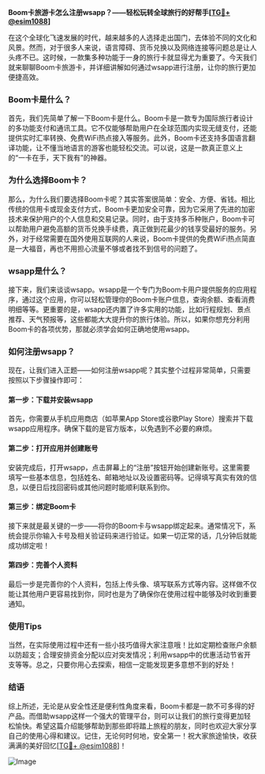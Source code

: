 **Boom卡旅游卡怎么注册wsapp？——轻松玩转全球旅行的好帮手[[TG💪+ @esim1088](https://t.me/s/esim1088)]**

在这个全球化飞速发展的时代，越来越多的人选择走出国门，去体验不同的文化和风景。然而，对于很多人来说，语言障碍、货币兑换以及网络连接等问题总是让人头疼不已。这时候，一款集多种功能于一身的旅行卡就显得尤为重要了。今天我们就来聊聊Boom卡旅游卡，并详细讲解如何通过wsapp进行注册，让你的旅行更加便捷高效。

### Boom卡是什么？

首先，我们先简单了解一下Boom卡是什么。Boom卡是一款专为国际旅行者设计的多功能支付和通讯工具。它不仅能够帮助用户在全球范围内实现无缝支付，还能提供实时汇率转换、免费WiFi热点接入等服务。此外，Boom卡还支持多国语言翻译功能，让不懂当地语言的游客也能轻松交流。可以说，这是一款真正意义上的“一卡在手，天下我有”的神器。

### 为什么选择Boom卡？

那么，为什么我们要选择Boom卡呢？其实答案很简单：安全、方便、省钱。相比传统的信用卡或现金支付方式，Boom卡更加安全可靠，因为它采用了先进的加密技术来保护用户的个人信息和交易记录。同时，由于支持多币种账户，Boom卡可以帮助用户避免高额的货币兑换手续费，真正做到花最少的钱享受最好的服务。另外，对于经常需要在国外使用互联网的人来说，Boom卡提供的免费WiFi热点简直是一大福音，再也不用担心流量不够或者找不到信号的问题了。

### wsapp是什么？

接下来，我们来谈谈wsapp。wsapp是一个专门为Boom卡用户提供服务的应用程序，通过这个应用，你可以轻松管理你的Boom卡账户信息，查询余额、查看消费明细等等。更重要的是，wsapp还内置了许多实用的功能，比如行程规划、景点推荐、天气预报等，这些都能大大提升你的旅行体验。所以，如果你想充分利用Boom卡的各项优势，那就必须学会如何正确地使用wsapp。

### 如何注册wsapp？

现在，让我们进入正题——如何注册wsapp呢？其实整个过程非常简单，只需要按照以下步骤操作即可：

#### 第一步：下载并安装wsapp

首先，你需要从手机应用商店（如苹果App Store或谷歌Play Store）搜索并下载wsapp应用程序。确保下载的是官方版本，以免遇到不必要的麻烦。

#### 第二步：打开应用并创建账号

安装完成后，打开wsapp，点击屏幕上的“注册”按钮开始创建新账号。这里需要填写一些基本信息，包括姓名、邮箱地址以及设置密码等。记得填写真实有效的信息，以便日后找回密码或其他问题时能顺利联系到你。

#### 第三步：绑定Boom卡

接下来就是最关键的一步——将你的Boom卡与wsapp绑定起来。通常情况下，系统会提示你输入卡号及相关验证码来进行验证。如果一切正常的话，几分钟后就能成功绑定啦！

#### 第四步：完善个人资料

最后一步是完善你的个人资料，包括上传头像、填写联系方式等内容。这样做不仅能让其他用户更容易找到你，同时也是为了确保你在使用过程中能够及时收到重要通知。

### 使用Tips

当然，在实际使用过程中还有一些小技巧值得大家注意哦！比如定期检查账户余额以防超支；合理安排资金分配以应对突发情况；利用wsapp中的优惠活动节省开支等等。总之，只要你用心去探索，相信一定能发现更多意想不到的好处！

### 结语

综上所述，无论是从安全性还是便利性角度来看，Boom卡都是一款不可多得的好产品。而借助wsapp这样一个强大的管理平台，则可以让我们的旅行变得更加轻松愉快。希望这篇介绍能够帮助到那些即将踏上旅程的朋友，同时也欢迎大家分享自己的使用心得和建议。记住，无论何时何地，安全第一！祝大家旅途愉快，收获满满的美好回忆[[TG💪+ @esim1088](https://t.me/s/esim1088)]！

![Image](https://i.postimg.cc/4NQfJmqS/Snipaste-2025-05-13-00-14-12.png)